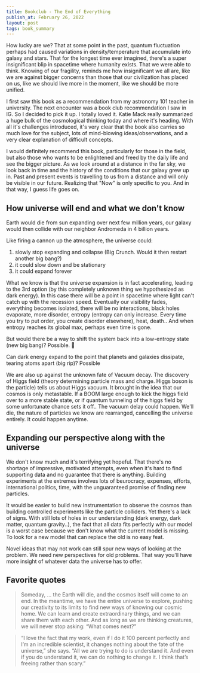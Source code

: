 ```yaml
---
title: Bookclub - The End of Everything
publish_at: February 26, 2022
layout: post
tags: book_summary
---
```


How lucky are we? That at some point in the past, quantum fluctuation perhaps had caused variations in density/temperature that accumulate into galaxy and stars. That for the longest time ever imagined, there's a super insignificant blip in spacetime where humanity exists. That we were able to think. Knowing of our fragility, reminds me how insignificant we all are, like we are against bigger concerns than those that our civilization has placed on us, like we should live more in the moment, like we should be more unified.

I first saw this book as a recommendation from my astronomy 101 teacher in university. The next encounter was a book club recommendation I saw in IG. So I decided to pick it up. I totally loved it. Katie Mack really summarized a huge bulk of the cosmological thinking today and where it's heading. With all it's challenges introduced, it's very clear that the book also carries so much love for the subject, lots of mind-blowing ideas/observations, and a very clear explanation of difficult concepts.

I would definitely recommend this book, particularly for those in the field, but also those who wants to be enlightened and freed by the daily life and see the bigger picture. As we look around at a distance in the far sky, we look back in time and the history of the conditions that our galaxy grew up in. Past and present events is travelling to us from a distance and will only be visible in our future. Realizing that "Now" is only specific to you. And in that way, I guess life goes on.

## How universe will end and what we don't know
Earth would die from sun expanding over next few million years, our galaxy would then collide with our neighbor Andromeda in 4 billion years.

Like firing a cannon up the atmosphere, the universe could:
1. slowly stop expanding and collapse (Big Crunch. Would it then restart another big bang?)
2. it could slow down and be stationary
3. it could expand forever

What we know is that the universe expansion is in fact accelerating, leading to the 3rd option (by this completely unknown thing we hypothesized as dark energy). In this case there will be a point in spacetime where light can't catch up with the recession speed. Eventually our visibility fades, everything becomes isolated, there will be no interactions, black holes evaporate, more disorder, entropy  (entropy can only increase. Every time you try to put order, you create disorder elsewhere), heat, death.. And when entropy reaches its global max, perhaps even time is gone.

But would there be a way to shift the system back into a low-entropy state (new big bang)? Possible. 🤯

Can dark energy expand to the point that planets and galaxies dissipate, tearing atoms apart (big rip)? Possible

We are also up against the unknown fate of Vacuum decay.  The discovery of Higgs field (theory determining particle mass and charge. Higgs boson is the particle) tells us about Higgs vacuum. It brought in the idea that our cosmos is only metastable. If a BOOM large enough to kick the higgs field over to a more stable state, or if quantum tunneling of the higgs field by some unfortunate chance sets it off.. The vacuum delay could happen. We'll die, the nature of particles we know are rearranged, cancelling the universe entirely. It could happen anytime.

## Expanding our perspective along with the universe
We don't know much and it's terrifying yet hopeful. That there's no shortage of impressive, motivated attempts, even when it's hard to find supporting data and no guarantee that there is anything. Building experiments at the extremes involves lots of beurocracy, expenses, efforts, international politics, time, with the unguaranteed promise of finding new particles.

It would be easier to build new instrumentation to observe the cosmos than building controlled experiments like the particle colliders. Yet there's a lack of signs. With still lots of holes in our understanding (dark energy, dark matter, quantum gravity..), the fact that all data fits perfectly with our model is a worst case because we don't know what the current model is missing. To look for a new model that can replace the old is no easy feat.

Novel ideas that may not work can still spur new ways of looking at the problem. We need new perspectives for old problems. That way you'll have more insight of whatever data the universe has to offer.


## Favorite quotes
> Someday, … the Earth will die, and the cosmos itself will come to an end. In the meantime, we have the entire universe to explore, pushing our creativity to its limits to find new ways of knowing our cosmic home. We can learn and create extraordinary things, and we can share them with each other. And as long as we are thinking creatures, we will never stop asking: “What comes next?”

> “I love the fact that my work, even if I do it 100 percent perfectly and I’m an incredible scientist, it changes nothing about the fate of the universe,” she says. “All we are trying to do is understand it. And even if you do understand it, we can do nothing to change it. I think that’s freeing rather than scary.”
